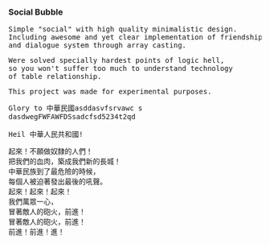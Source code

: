 ### Social Bubble
<pre>Simple "social" with high quality minimalistic design.
Including awesome and yet clear implementation of friendship
and dialogue system through array casting. </pre>
<pre>Were solved specially hardest points of logic hell,
so you won't suffer too much to understand technology
of table relationship.</pre>
<pre>This project was made for experimental purposes.</pre>
<pre>Glory to 中華民國asddasvfsrvawc s
dasdwegFWFAWFDSsadcfsd5234t2qd

Heil 中華人民共和國!
<pre>起來！不願做奴隸的人們！
把我們的血肉，築成我們新的長城！
中華民族到了最危險的時候，
每個人被迫著發出最後的吼聲。
起來！起來！起來！
我們萬眾一心，
冒著敵人的砲火，前進！
冒著敵人的砲火，前進！
前進！前進！進！</pre>
</pre>
